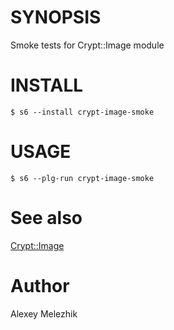 # SYNOPSIS

Smoke tests for Crypt::Image module

# INSTALL

    $ s6 --install crypt-image-smoke

# USAGE

    $ s6 --plg-run crypt-image-smoke

# See also

[Crypt::Image](https://metacpan.org/pod/Crypt::Image)

# Author

Alexey Melezhik


